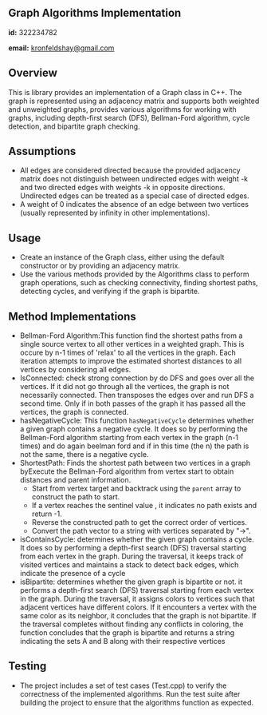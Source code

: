 ## Graph Algorithms Implementation

**id:** 322234782

**email:** kronfeldshay@gmail.com

## Overview
This is library provides an implementation of a Graph class in C++. The graph is represented using an adjacency matrix and supports both weighted and unweighted graphs, provides various algorithms for working with graphs, including depth-first search (DFS), Bellman-Ford algorithm, cycle detection, and bipartite graph checking.

## Assumptions
- All edges are considered directed because the provided adjacency matrix does not distinguish between undirected edges with weight -k and two directed edges with weights -k in opposite directions. Undirected edges can be treated as a special case of directed edges.
- A weight of 0 indicates the absence of an edge between two vertices (usually represented by infinity in other implementations).

## Usage
- Create an instance of the Graph class, either using the default constructor or by providing an adjacency matrix.
- Use the various methods provided by the Algorithms class to perform graph operations, such as checking connectivity, finding shortest paths, detecting cycles, and verifying if the graph is bipartite.

## Method Implementations
 
- Bellman-Ford Algorithm:This function find the shortest paths from a single source vertex to all other vertices in a weighted graph. 
    This is occure by n-1 times of 'relax' to all the vertices in the graph.
    Each iteration attempts to improve the estimated shortest distances to all vertices by considering all edges.
- IsConnected: check strong connection by do DFS and goes over all the vertices.
    If it did not go through all the vertices, the graph is not necessarily connected. Then transposes the edges over and run DFS a second time.
    Only if in both passes of the graph it has passed all the vertices, the graph is connected.
- hasNegativeCycle: This function `hasNegativeCycle` determines whether a given graph contains a negative cycle.
    It does so by performing the Bellman-Ford algorithm starting from each vertex in the graph (n-1 times) and do again beelman ford and if in this time (the n) the path is not the same, there is a negative cycle.
- ShortestPath: Finds the shortest path between two vertices in a graph byExecute the Bellman-Ford algorithm from vertex start to obtain distances and parent information.
    - Start from vertex target and backtrack using the `parent` array to construct the path to start.
    - If a vertex reaches the sentinel value , it indicates no path exists and return -1.
    - Reverse the constructed path to get the correct order of vertices.
    - Convert the path vector to a string with vertices separated by "->".
- isContainsCycle: determines whether the given graph contains a cycle.
     It does so by performing a depth-first search (DFS) traversal starting from each vertex in the graph. During the traversal,
     it keeps track of visited vertices and maintains a stack to detect back edges, 
     which indicate the presence of a cycle
 - isBipartite: determines whether the given graph is bipartite or not.
    it performs a depth-first search (DFS) traversal starting from each vertex in the graph.
    During the traversal, it assigns colors to vertices such that adjacent vertices have different colors.
    If it encounters a vertex with the same color as its neighbor, it concludes that the graph is not bipartite.
    If the traversal completes without finding any conflicts in coloring, the function concludes that the graph is bipartite and returns 
    a string indicating the sets A and B along with their respective vertices
     

## Testing
- The project includes a set of test cases (Test.cpp) to verify the correctness of the implemented algorithms. Run the test suite after building the project to ensure that the algorithms function as expected.
